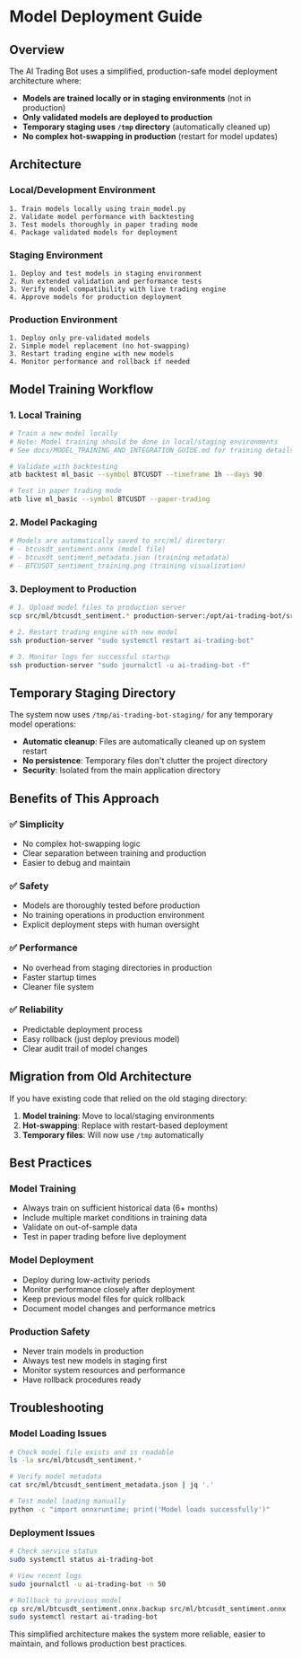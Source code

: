 # Model Deployment Guide

## Overview

The AI Trading Bot uses a simplified, production-safe model deployment architecture where:

- **Models are trained locally or in staging environments** (not in production)
- **Only validated models are deployed to production**
- **Temporary staging uses `/tmp` directory** (automatically cleaned up)
- **No complex hot-swapping in production** (restart for model updates)

## Architecture

### Local/Development Environment
```
1. Train models locally using train_model.py
2. Validate model performance with backtesting
3. Test models thoroughly in paper trading mode
4. Package validated models for deployment
```

### Staging Environment
```
1. Deploy and test models in staging environment
2. Run extended validation and performance tests
3. Verify model compatibility with live trading engine
4. Approve models for production deployment
```

### Production Environment
```
1. Deploy only pre-validated models
2. Simple model replacement (no hot-swapping)
3. Restart trading engine with new models
4. Monitor performance and rollback if needed
```

## Model Training Workflow

### 1. Local Training
```bash
# Train a new model locally
# Note: Model training should be done in local/staging environments
# See docs/MODEL_TRAINING_AND_INTEGRATION_GUIDE.md for training details

# Validate with backtesting
atb backtest ml_basic --symbol BTCUSDT --timeframe 1h --days 90

# Test in paper trading mode
atb live ml_basic --symbol BTCUSDT --paper-trading
```

### 2. Model Packaging
```bash
# Models are automatically saved to src/ml/ directory:
# - btcusdt_sentiment.onnx (model file)
# - btcusdt_sentiment_metadata.json (training metadata)
# - BTCUSDT_sentiment_training.png (training visualization)
```

### 3. Deployment to Production
```bash
# 1. Upload model files to production server
scp src/ml/btcusdt_sentiment.* production-server:/opt/ai-trading-bot/src/ml/

# 2. Restart trading engine with new model
ssh production-server "sudo systemctl restart ai-trading-bot"

# 3. Monitor logs for successful startup
ssh production-server "sudo journalctl -u ai-trading-bot -f"
```

## Temporary Staging Directory

The system now uses `/tmp/ai-trading-bot-staging/` for any temporary model operations:

- **Automatic cleanup**: Files are automatically cleaned up on system restart
- **No persistence**: Temporary files don't clutter the project directory
- **Security**: Isolated from the main application directory

## Benefits of This Approach

### ✅ **Simplicity**
- No complex hot-swapping logic
- Clear separation between training and production
- Easier to debug and maintain

### ✅ **Safety**
- Models are thoroughly tested before production
- No training operations in production environment
- Explicit deployment steps with human oversight

### ✅ **Performance**
- No overhead from staging directories in production
- Faster startup times
- Cleaner file system

### ✅ **Reliability**
- Predictable deployment process
- Easy rollback (just deploy previous model)
- Clear audit trail of model changes

## Migration from Old Architecture

If you have existing code that relied on the old staging directory:

1. **Model training**: Move to local/staging environments
2. **Hot-swapping**: Replace with restart-based deployment
3. **Temporary files**: Will now use `/tmp` automatically

## Best Practices

### Model Training
- Always train on sufficient historical data (6+ months)
- Include multiple market conditions in training data
- Validate on out-of-sample data
- Test in paper trading before live deployment

### Model Deployment
- Deploy during low-activity periods
- Monitor performance closely after deployment
- Keep previous model files for quick rollback
- Document model changes and performance metrics

### Production Safety
- Never train models in production
- Always test new models in staging first
- Monitor system resources and performance
- Have rollback procedures ready

## Troubleshooting

### Model Loading Issues
```bash
# Check model file exists and is readable
ls -la src/ml/btcusdt_sentiment.*

# Verify model metadata
cat src/ml/btcusdt_sentiment_metadata.json | jq '.'

# Test model loading manually
python -c "import onnxruntime; print('Model loads successfully')"
```

### Deployment Issues
```bash
# Check service status
sudo systemctl status ai-trading-bot

# View recent logs
sudo journalctl -u ai-trading-bot -n 50

# Rollback to previous model
cp src/ml/btcusdt_sentiment.onnx.backup src/ml/btcusdt_sentiment.onnx
sudo systemctl restart ai-trading-bot
```

This simplified architecture makes the system more reliable, easier to maintain, and follows production best practices.
